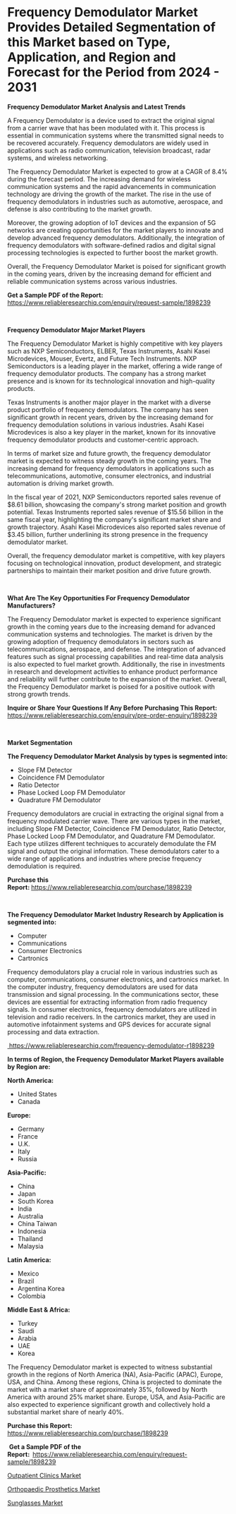 <p><h1>Frequency Demodulator Market Provides Detailed Segmentation of this Market based on Type, Application, and Region and Forecast for the Period from 2024 - 2031</h1></p><p><strong>Frequency Demodulator Market Analysis and Latest Trends</strong></p>
<p><p>A Frequency Demodulator is a device used to extract the original signal from a carrier wave that has been modulated with it. This process is essential in communication systems where the transmitted signal needs to be recovered accurately. Frequency demodulators are widely used in applications such as radio communication, television broadcast, radar systems, and wireless networking.</p><p>The Frequency Demodulator Market is expected to grow at a CAGR of 8.4% during the forecast period. The increasing demand for wireless communication systems and the rapid advancements in communication technology are driving the growth of the market. The rise in the use of frequency demodulators in industries such as automotive, aerospace, and defense is also contributing to the market growth.</p><p>Moreover, the growing adoption of IoT devices and the expansion of 5G networks are creating opportunities for the market players to innovate and develop advanced frequency demodulators. Additionally, the integration of frequency demodulators with software-defined radios and digital signal processing technologies is expected to further boost the market growth.</p><p>Overall, the Frequency Demodulator Market is poised for significant growth in the coming years, driven by the increasing demand for efficient and reliable communication systems across various industries.</p></p>
<p><strong>Get a Sample PDF of the Report:&nbsp;</strong> <a href="https://www.reliableresearchiq.com/enquiry/request-sample/1898239">https://www.reliableresearchiq.com/enquiry/request-sample/1898239</a></p>
<p>&nbsp;</p>
<p><strong>Frequency Demodulator Major Market Players</strong></p>
<p><p>The Frequency Demodulator Market is highly competitive with key players such as NXP Semiconductors, ELBER, Texas Instruments, Asahi Kasei Microdevices, Mouser, Evertz, and Future Tech Instruments. NXP Semiconductors is a leading player in the market, offering a wide range of frequency demodulator products. The company has a strong market presence and is known for its technological innovation and high-quality products. </p><p>Texas Instruments is another major player in the market with a diverse product portfolio of frequency demodulators. The company has seen significant growth in recent years, driven by the increasing demand for frequency demodulation solutions in various industries. Asahi Kasei Microdevices is also a key player in the market, known for its innovative frequency demodulator products and customer-centric approach.</p><p>In terms of market size and future growth, the frequency demodulator market is expected to witness steady growth in the coming years. The increasing demand for frequency demodulators in applications such as telecommunications, automotive, consumer electronics, and industrial automation is driving market growth. </p><p>In the fiscal year of 2021, NXP Semiconductors reported sales revenue of $8.61 billion, showcasing the company's strong market position and growth potential. Texas Instruments reported sales revenue of $15.56 billion in the same fiscal year, highlighting the company's significant market share and growth trajectory. Asahi Kasei Microdevices also reported sales revenue of $3.45 billion, further underlining its strong presence in the frequency demodulator market. </p><p>Overall, the frequency demodulator market is competitive, with key players focusing on technological innovation, product development, and strategic partnerships to maintain their market position and drive future growth.</p></p>
<p>&nbsp;</p>
<p><strong>What Are The Key Opportunities For Frequency Demodulator Manufacturers?</strong></p>
<p><p>The Frequency Demodulator market is expected to experience significant growth in the coming years due to the increasing demand for advanced communication systems and technologies. The market is driven by the growing adoption of frequency demodulators in sectors such as telecommunications, aerospace, and defense. The integration of advanced features such as signal processing capabilities and real-time data analysis is also expected to fuel market growth. Additionally, the rise in investments in research and development activities to enhance product performance and reliability will further contribute to the expansion of the market. Overall, the Frequency Demodulator market is poised for a positive outlook with strong growth trends.</p></p>
<p><strong>Inquire or Share Your Questions If Any Before Purchasing This Report:</strong> <a href="https://www.reliableresearchiq.com/enquiry/pre-order-enquiry/1898239">https://www.reliableresearchiq.com/enquiry/pre-order-enquiry/1898239</a></p>
<p>&nbsp;</p>
<p><strong>Market Segmentation</strong></p>
<p><strong>The Frequency Demodulator Market Analysis by types is segmented into:</strong></p>
<p><ul><li>Slope FM Detector</li><li>Coincidence FM Demodulator</li><li>Ratio Detector</li><li>Phase Locked Loop FM Demodulator</li><li>Quadrature FM Demodulator</li></ul></p>
<p><p>Frequency demodulators are crucial in extracting the original signal from a frequency modulated carrier wave. There are various types in the market, including Slope FM Detector, Coincidence FM Demodulator, Ratio Detector, Phase Locked Loop FM Demodulator, and Quadrature FM Demodulator. Each type utilizes different techniques to accurately demodulate the FM signal and output the original information. These demodulators cater to a wide range of applications and industries where precise frequency demodulation is required.</p></p>
<p><strong>Purchase this Report:&nbsp;</strong><a href="https://www.reliableresearchiq.com/purchase/1898239">https://www.reliableresearchiq.com/purchase/1898239</a></p>
<p>&nbsp;</p>
<p><strong>The Frequency Demodulator Market Industry Research by Application is segmented into:</strong></p>
<p><ul><li>Computer</li><li>Communications</li><li>Consumer Electronics</li><li>Cartronics</li></ul></p>
<p><p>Frequency demodulators play a crucial role in various industries such as computer, communications, consumer electronics, and cartronics market. In the computer industry, frequency demodulators are used for data transmission and signal processing. In the communications sector, these devices are essential for extracting information from radio frequency signals. In consumer electronics, frequency demodulators are utilized in television and radio receivers. In the cartronics market, they are used in automotive infotainment systems and GPS devices for accurate signal processing and data extraction.</p></p>
<p><a href="https://www.reliableresearchiq.com/frequency-demodulator-r1898239">&nbsp;https://www.reliableresearchiq.com/frequency-demodulator-r1898239</a></p>
<p><strong>In terms of Region, the Frequency Demodulator Market Players available by Region are:</strong></p>
<p>
    <p> <strong> North America: </strong>
        <ul>
            <li>United States</li>
            <li>Canada</li>
        </ul>
        </p> 
    <p> <strong> Europe: </strong>
        <ul>
            <li>Germany</li>
            <li>France</li>
            <li>U.K.</li>
            <li>Italy</li>
            <li>Russia</li>
        </ul>
        </p> 
    <p> <strong> Asia-Pacific: </strong>
        <ul>
            <li>China</li>
            <li>Japan</li>
            <li>South Korea</li>
            <li>India</li>
            <li>Australia</li>
            <li>China Taiwan</li>
            <li>Indonesia</li>
            <li>Thailand</li>
            <li>Malaysia</li>
        </ul>
        </p> 
    <p> <strong> Latin America: </strong>
        <ul>
            <li>Mexico</li>
            <li>Brazil</li>
            <li>Argentina Korea</li>
            <li>Colombia</li>
        </ul>
        </p> 
    <p> <strong> Middle East & Africa: </strong>
        <ul>
            <li>Turkey</li>
            <li>Saudi</li>
            <li>Arabia</li>
            <li>UAE</li>
            <li>Korea</li>
        </ul>
    </p>
    </p>
<p><p>The Frequency Demodulator market is expected to witness substantial growth in the regions of North America (NA), Asia-Pacific (APAC), Europe, USA, and China. Among these regions, China is projected to dominate the market with a market share of approximately 35%, followed by North America with around 25% market share. Europe, USA, and Asia-Pacific are also expected to experience significant growth and collectively hold a substantial market share of nearly 40%.</p></p>
<p><strong>Purchase this Report: </strong><a href="https://www.reliableresearchiq.com/purchase/1898239">https://www.reliableresearchiq.com/purchase/1898239</a></p>
<p>&nbsp;<strong>Get a Sample PDF of the Report:&nbsp;&nbsp;</strong><a href="https://www.reliableresearchiq.com/enquiry/request-sample/1898239">https://www.reliableresearchiq.com/enquiry/request-sample/1898239</a></p>
<p><strong></strong></p>
<p><p><a href="https://view.publitas.com/reportprime-1/global-outpatient-clinics-market-by-product-type-by-application-by-region-and-companies-industry-segment-outlook-market-assessment-competition-scenario-trends-and-forecast-2024-2031/">Outpatient Clinics Market</a></p><p><a href="https://view.publitas.com/reportprime-1/global-orthopaedic-prosthetics-industry-research-report-competitive-landscape-market-size-regional-status-and-prospect-forecast-2024-2031/">Orthopaedic Prosthetics Market</a></p><p><a href="https://github.com/cecuraprangm/Market-Research-Report-List-3/blob/main/sunglasses-market.md">Sunglasses Market</a></p></p>